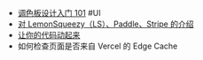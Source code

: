 - [调色板设计入门 101](https://nolebase.ayaka.io/%E7%AC%94%E8%AE%B0/%F0%9F%8E%A8%20%E8%AE%BE%E8%AE%A1/%E8%B0%83%E8%89%B2%E6%9D%BF%E8%AE%BE%E8%AE%A1%E5%85%A5%E9%97%A8.html) #UI
- [对 LemonSqueezy（LS）、Paddle、Stripe 的介绍](https://x.com/okooo5km/status/1803637649917284683)
- [让你的代码动起来](https://www.hackreels.com/)
- 如何检查页面是否来自 Vercel 的 Edge Cache